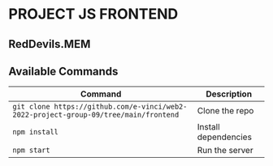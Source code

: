 # PROJECT JS FRONTEND 
## RedDevils.MEM

## Available Commands
| Command | Description |
|---------|-------------|
|`git clone https://github.com/e-vinci/web2-2022-project-group-09/tree/main/frontend`| Clone the repo|
| `npm install` | Install dependencies |
| `npm start` | Run the server |